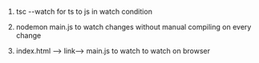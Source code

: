 1. tsc --watch for ts to js in watch condition

2. nodemon main.js to watch changes without manual compiling on every change

3. index.html --> link--> main.js to watch to watch on browser
